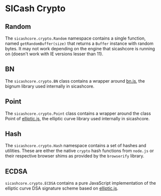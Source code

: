 # SICash Crypto

## Random
The `sicashcore.crypto.Random` namespace contains a single function, named `getRandomBuffer(size)` that returns a `Buffer` instance with random bytes. It may not work depending on the engine that sicashcore is running on (doesn't work with IE versions lesser than 11).

## BN
The `sicashcore.crypto.BN` class contains a wrapper around [bn.js](https://github.com/indutny/bn.js), the bignum library used internally in sicashcore.

## Point
The `sicashcore.crypto.Point` class contains a wrapper around the class Point of [elliptic.js](https://github.com/indutny/elliptic), the elliptic curve library used internally in sicashcore.

## Hash
The `sicashcore.crypto.Hash` namespace contains a set of hashes and utilities. These are either the native `crypto` hash functions from `node.js` or their respective browser shims as provided by the `browserify` library.

## ECDSA
`sicashcore.crypto.ECDSA` contains a pure JavaScript implementation of the elliptic curve DSA signature scheme based on [elliptic.js](https://github.com/indutny/elliptic).
